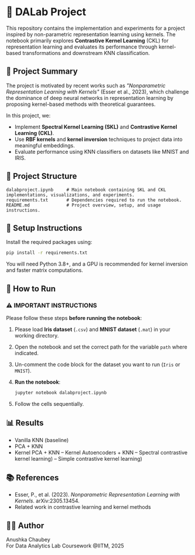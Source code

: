 
# 📘 DALab Project

This repository contains the implementation and experiments for a project inspired by non-parametric representation learning using kernels. The notebook primarily explores **Contrastive Kernel Learning** (CKL) for representation learning and evaluates its performance through kernel-based transformations and downstream KNN classification.

## 🧠 Project Summary

The project is motivated by recent works such as *"Nonparametric Representation Learning with Kernels"* (Esser et al., 2023), which challenge the dominance of deep neural networks in representation learning by proposing kernel-based methods with theoretical guarantees.

In this project, we:
- Implement **Spectral Kernel Learning (SKL)** and **Contrastive Kernel Learning (CKL)**.
- Use **RBF kernels** and **kernel inversion** techniques to project data into meaningful embeddings.
- Evaluate performance using KNN classifiers on datasets like MNIST and IRIS.

## 📁 Project Structure

```
dalabproject.ipynb     # Main notebook containing SKL and CKL implementations, visualizations, and experiments.
requirements.txt       # Dependencies required to run the notebook.
README.md              # Project overview, setup, and usage instructions.

```

## 🔧 Setup Instructions

Install the required packages using:
```bash
pip install -r requirements.txt
```

You will need Python 3.8+, and a GPU is recommended for kernel inversion and faster matrix computations.

## 🧪 How to Run

### ⚠️ IMPORTANT INSTRUCTIONS

Please follow these steps **before running the notebook**:

1. Please load **Iris dataset** (`.csv`) and **MNIST dataset** (`.mat`) in your working directory.

2. Open the notebook and set the correct path for the variable `path` where indicated.

3. Un-comment the code block for the dataset you want to run (`Iris` or `MNIST`).

4. **Run the notebook**:

   ```bash
   jupyter notebook dalabproject.ipynb

5. Follow the cells sequentially.

## 📊 Results

- Vanilla KNN (baseline)
- PCA + KNN
- Kernel PCA + KNN
– Kernel Autoencoders + KNN
– Spectral contrastive kernel learning)
– Simple contrastive kernel learning)

## 📚 References

- Esser, P., et al. (2023). *Nonparametric Representation Learning with Kernels*. arXiv:2305.13454.
- Related work in contrastive learning and kernel methods

## 🧑‍🔬 Author

Anushka Chaubey  
For Data Analytics Lab Coursework @IITM, 2025
